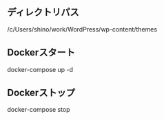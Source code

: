 ## ディレクトリパス
/c/Users/shino/work/WordPress/wp-content/themes

## Dockerスタート
docker-compose up -d
## Dockerストップ
docker-compose stop
